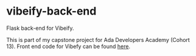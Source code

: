 # vibeify-back-end
Flask back-end for Vibeify. 

This is part of my capstone project for Ada Developers Academy (Cohort 13).
Front end code for Vibefy can be found [here](https://github.com/yesentorres/vibeify-front-end). 
